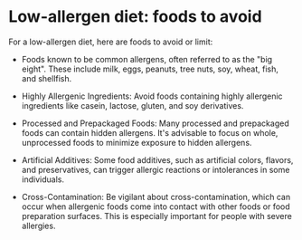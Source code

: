# Low-allergen diet: foods to avoid

For a low-allergen diet, here are foods to avoid or limit:

* Foods known to be common allergens, often referred to as the "big eight".  These include milk, eggs, peanuts, tree nuts, soy, wheat, fish, and shellfish.

* Highly Allergenic Ingredients: Avoid foods containing highly allergenic ingredients like casein, lactose, gluten, and soy derivatives.

* Processed and Prepackaged Foods: Many processed and prepackaged foods can contain hidden allergens. It's advisable to focus on whole, unprocessed foods to minimize exposure to hidden allergens.

* Artificial Additives: Some food additives, such as artificial colors, flavors, and preservatives, can trigger allergic reactions or intolerances in some individuals.

* Cross-Contamination: Be vigilant about cross-contamination, which can occur when allergenic foods come into contact with other foods or food preparation surfaces. This is especially important for people with severe allergies.
